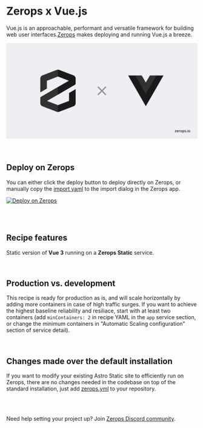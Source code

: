 # Zerops x Vue.js
Vue.js is an approachable, performant and versatile framework for building web user interfaces.[Zerops](https://zerops.io)
makes deploying and running Vue.js a breeze.

![vue](https://github.com/zeropsio/recipe-shared-assets/blob/main/covers/svg/cover-vue.svg)

<br/>

## Deploy on Zerops

You can either click the deploy button to deploy directly on Zerops, or manually copy the [import yaml](https://github.com/zeropsio/recipe-vue/blob/main/zerops-project-import.yml) to the import dialog in the Zerops app.

[![Deploy on Zerops](https://github.com/zeropsio/recipe-shared-assets/blob/main/deploy-button/green/deploy-button.svg)](https://app.zerops.io/recipe/vue)


<br/>
<br/>

## Recipe features
Static version of **Vue 3** running on a **Zerops Static** service.

<br/>

## Production vs. development
This recipe is ready for production as is, and will scale horizontally by adding more containers in case of high traffic surges. If you want to achieve the highest baseline reliability and resiliace, start with at least two containers (add `minContainers: 2` in recipe YAML in the `app` service section, or change the minimum containers in "Automatic Scaling configuration" section of service detail).

<br/>

## Changes made over the default installation
If you want to modify your existing Astro Static site to efficiently run on Zerops, there are no changes needed in the codebase on top of the standard installation, just add [zerops.yml](https://github.com/zeropsio/recipe-vue/blob/main/zerops.yml) to your repository.

<br/>
<br/>

Need help setting your project up? Join [Zerops Discord community](https://discord.com/invite/WDvCZ54).

